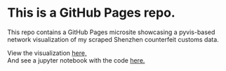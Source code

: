 # This is a GitHub Pages repo.

 This repo contains a GitHub Pages microsite showcasing a pyvis-based network visualization of my scraped Shenzhen counterfeit customs data.
 
 View the visualization [here,](https://hernandezpatrick.github.io/)<br>
 And see a jupyter notebook with the code [here.](https://github.com/HernandezPatrick/HernandezPatrick.github.io/blob/main/network.ipynb)
